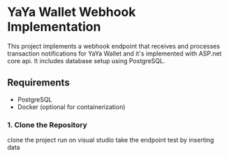 # YaYa Wallet Webhook Implementation

This project implements a webhook endpoint that receives and processes transaction notifications for YaYa Wallet and it's implemented with ASP.net core api. It includes database setup using PostgreSQL.
 
## Requirements
- PostgreSQL
- Docker (optional for containerization)
 
### 1. Clone the Repository

clone the project
run on visual studio 
take the endpoint
test by inserting data 
